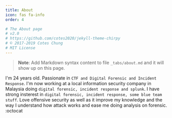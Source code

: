 ```yaml
---
title: About
icon: fas fa-info
order: 4

# The About page
# v2.0
# https://github.com/cotes2020/jekyll-theme-chirpy
# © 2017-2019 Cotes Chung
# MIT License
---
```



> **Note**: Add Markdown syntax content to file `_tabs/about.md` and it will show up on this page.

I'm 24 years old. Passionate in `CTF and Digital Forensic and Incident Response`. I'm now working at a local information security company in Malaysia doing `digital forensic, incident response and splunk`. I have strong insterest in `digital forensic, incident response, some blue team stuff`. Love offensive security as well as it improve my knowledge and the way I understand how attack works and ease me doing analysis on forensic. :octocat
